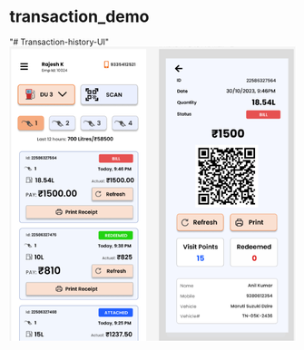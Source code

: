 # transaction_demo

"# Transaction-history-UI"
![ezcv logo](https://raw.githubusercontent.com/d4kash/Transaction-history-UI/main/transaction%20ui.png)
